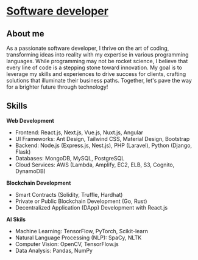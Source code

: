 # [Software developer](https://t.me/quang_0325)

## About me
As a passionate software developer, I thrive on the art of coding, transforming ideas into reality with my expertise in various programming languages. 
While programming may not be rocket science, I believe that every line of code is a stepping stone toward innovation. 
My goal is to leverage my skills and experiences to drive success for clients, crafting solutions that illuminate their business paths. Together, let's pave the way for a brighter future through technology!

## Skills
 **Web Development**
- Frontend: React.js, Next.js, Vue.js, Nuxt.js, Angular
- UI Frameworks: Ant Design, Tailwind CSS, Material Design, Bootstrap
- Backend: Node.js (Express.js, Nest.js), PHP (Laravel), Python (Django, Flask)
- Databases: MongoDB, MySQL, PostgreSQL
- Cloud Services: AWS (Lambda, Amplify, EC2, ELB, S3, Cognito, DynamoDB)

**Blockchain Development**
- Smart Contracts (Solidity, Truffle, Hardhat)
- Private or Public Blockchain Development (Go, Rust)
- Decentralized Application (DApp) Development with React.js

**AI Skils**
- Machine Learning: TensorFlow, PyTorch, Scikit-learn
- Natural Language Processing (NLP): SpaCy, NLTK
- Computer Vision: OpenCV, TensorFlow.js
- Data Analysis: Pandas, NumPy
